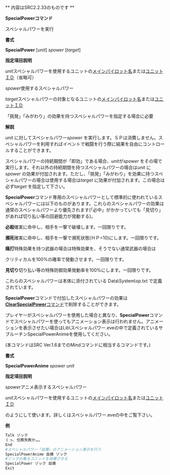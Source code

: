 ** 内容はSRC2.2.33のものです **

**SpecialPowerコマンド**

スペシャルパワーを実行

**書式**

**SpecialPower** [*unit*] *spower* [*target*]

**指定項目説明**

*unit*スペシャルパワーを使用するユニットの[メインパイロット名](メインパイロット名.md)または[ユニットＩＤ](ユニットＩＤ.md)（省略可）

*spower*使用するスペシャルパワー

*target*スペシャルパワーの対象となるユニットの[メインパイロット名](メインパイロット名.md)または[ユニットＩＤ](ユニットＩＤ.md)

「挑発」「みがわり」の効果を持つスペシャルパワーを指定する場合に必要

**解説**

*unit* に対してスペシャルパワー*spower* を実行します。ＳＰは消費しません。スペシャルパワーを利用すればイベントで戦闘を行う際に結果を自由にコントロールすることができます。

スペシャルパワーの持続期間が「即効」である場合、*unit*が*spower* をその場で実行します。それ以外の持続期間を持つスペシャルパワーの場合は*unit* に*spower* の効果が付加されます。ただし、「挑発」「みがわり」を効果に持つスペシャルパワーの場合は使用する場合は*target* に効果が付加されます。この場合は必ず*target* を指定して下さい。

**SpecialPower**コマンド専用のスペシャルパワーとして標準的に使われているスペシャルパワーには以下のものがあります。これらのスペシャルパワーの効果は通常のスペシャルパワーより優先されます(「必中」がかかっていても「見切り」があれば切り払い等の回避能力が発動する)。

**必殺**確実に命中し、相手を一撃で破壊します。一回限りです。

**瀕死**確実に命中し、相手を一撃で瀕死状態(ＨＰ=10)にします。一回限りです。

**痛打**特殊効果を持つ武器の場合は特殊効果を、そうでない通常武器の場合は

クリティカルを100%の確率で発動させます。一回限りです。

**見切り**切り払い等の特殊防御効果発動率を100%にします。一回限りです。

これらのスペシャルパワーは本体に添付されている Data\System\sp.txt で定義されています。

**SpecialPower**コマンドで付加したスペシャルパワーの効果は[**ClearSpecialPower**コマンド](ClearSpecialPowerコマンド.md)で削除することができます。

プレイヤーがスペシャルパワーを使用した場合と異なり、**SpecialPower**コマンドでスペシャルパワーを使ってもアニメーション表示は行われません。アニメーションを表示させたい場合はLib\スペシャルパワー.eveの中で定義されているサブルーチンSpecialPowerAnimeを使用してください。

(本コマンドはSRC Ver.1.6までのMindコマンドに相当するコマンドです。)

**書式**

**SpecialPowerAnime** *spower unit*

**指定項目説明**

*spower*アニメ表示するスペシャルパワー

*unit*スペシャルパワーを使用するユニットの[メインパイロット名](メインパイロット名.md)または[ユニットＩＤ](ユニットＩＤ.md)

のようにして使います。詳しくはスペシャルパワー.eveの中をご覧下さい。

**例**
```sh
Talk ゾック
くっ、任務失敗か……
End
#スペシャルパワー「自爆」のアニメーション表示を行う
SpecialPowerAnime 自爆 ゾック
#ゾックの乗るユニットを自爆させる
SpecialPower ゾック 自爆
Exit
```

